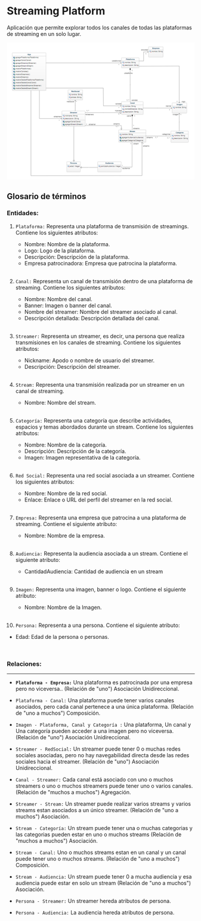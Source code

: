 # Streaming Platform

   Aplicación que permite explorar todos los canales de todas las plataformas de streaming en un solo lugar.

   ![Diagrama](./resources/Diagrama.png)

## Glosario de términos

### Entidades:



1. `Plataforma:` Representa una plataforma de transmisión de streamings. Contiene los siguientes atributos:

   + Nombre: Nombre de la plataforma.
   + Logo: Logo de la plataforma.
   + Descripción: Descripción de la plataforma.
   + Empresa patrocinadora: Empresa que patrocina la plataforma.
   
   <br>
   
2. `Canal:` Representa un canal de transmisión dentro de una plataforma de streaming. Contiene los siguientes atributos:

   + Nombre: Nombre del canal.
   + Banner: Imagen o banner del canal.
   + Nombre del streamer: Nombre del streamer asociado al canal.
   + Descripción detallada: Descripción detallada del canal.

   <br>
   
3. `Streamer:` Representa un streamer, es decir, una persona que realiza transmisiones en los canales de streaming. Contiene los siguientes atributos:

   + Nickname: Apodo o nombre de usuario del streamer.
   + Descripción: Descripción del streamer.

   <br>

4. `Stream:` Representa una transmisión realizada por un streamer en un canal de streaming.

   + Nombre: Nombre del stream.

   <br>

5. `Categoría:` Representa una categoría que describe actividades, espacios y temas abordados durante un stream. Contiene los siguientes atributos:

   + Nombre: Nombre de la categoría.
   + Descripción: Descripción de la categoría.
   + Imagen: Imagen representativa de la categoría.

   <br>

6. `Red Social:` Representa una red social asociada a un streamer. Contiene los siguientes atributos:

   + Nombre: Nombre de la red social.
   + Enlace: Enlace o URL del perfil del streamer en la red social.

   <br>

7. `Empresa:` Representa una empresa que patrocina a una plataforma de streaming. Contiene el siguiente atributo:

   + Nombre: Nombre de la empresa.

   <br>

8. `Audiencia:` Representa la audiencia asociada a un stream. Contiene el siguiente atributo:

   + CantidadAudiencia: Cantidad de audiencia en un stream

   <br>

9. `Imagen:` Representa una imagen, banner o logo. Contiene el siguiente atributo:

   + Nombre: Nombre de la Imagen.

   <br>

10. `Persona:` Representa a una persona. Contiene el siguiente atributo:

   + Edad: Edad de la persona o personas.

   <br>

### Relaciones:

---

+ **`Plataforma - Empresa:`** Una plataforma es patrocinada por una empresa pero no viceversa.. (Relación de "uno") Asociación Unidireccional.

+ `Plataforma - Canal:` Una plataforma puede tener varios canales asociados, pero cada canal pertenece a una única plataforma. (Relación de "uno a muchos") Composición.

+ `Imagen - Plataforma, Canal y Categoría :` Una plataforma, Un canal y Una categoría pueden acceder a una imagen pero no viceversa. (Relación de "uno") Asociación Unidireccional.


+ `Streamer - RedSocial:` Un streamer puede tener 0 o muchas redes sociales asociadas, pero no hay navegabilidad directa desde las redes sociales hacia el streamer. (Relación de "uno") Asociación Unidireccional.

+ `Canal - Streamer:` Cada canal está asociado con uno o muchos streamers o uno o muchos streamers puede tener uno o varios canales.  (Relación de "muchos a muchos") Agregación.

+ `Streamer - Stream:` Un streamer puede realizar varios streams y varios streams estan asociados a un único streamer. (Relación de "uno a muchos") Asociación.


+ `Stream - Categoría:` Un stream puede tener una o muchas categorias y las categorias pueden estar en uno o muchos streams (Relación de "muchos a muchos") Asociación.

+ `Stream - Canal:` Uno o muchos streams estan en un canal y un canal puede tener uno o muchos streams. (Relación de "uno a muchos") Composición.

+ `Stream - Audiencia:` Un stream puede tener 0 a mucha audiencia y esa audiencia puede estar en solo un stream (Relación de "uno a muchos") Asociación.

+ `Persona - Streamer:` Un streamer hereda atributos de persona.

+ `Persona - Audiencia:` La audiencia hereda atributos de persona.
